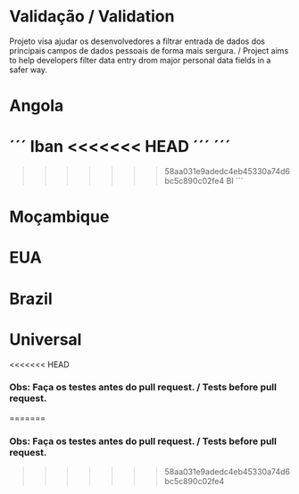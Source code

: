 # Validação / Validation

Projeto visa ajudar os desenvolvedores a filtrar entrada de dados dos principais campos de dados pessoais de forma mais sergura.
/
Project aims to help developers filter data entry drom major personal data fields in a safer way.


# Angola

´´´
Iban
<<<<<<< HEAD
´´´
´´´
=======
>>>>>>> 58aa031e9adedc4eb45330a74d6bc5c890c02fe4
BI
´´´

# Moçambique

# EUA

# Brazil

# Universal

<<<<<<< HEAD
### Obs: Faça os testes antes do pull request. / Tests before pull request.
=======
### Obs: Faça os testes antes do pull request. / Tests before pull request.
>>>>>>> 58aa031e9adedc4eb45330a74d6bc5c890c02fe4

